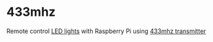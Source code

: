# 433mhz

Remote control [LED lights](https://amzn.to/2Iw4lsJ) with Raspberry Pi using [433mhz transmitter](https://amzn.to/2GcBcjr) 

